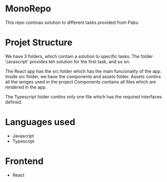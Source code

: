 # MonoRepo 

This repo continas solution to different tasks provided from Pabu

# Projet Structure

We have 3 folders, which contain a solution to specific tasks. The folder 'Javascript' 
provides teh solution for the first task, and so on.

The React app has the src folder which has the main funcionality of the app. Inside src folder, we have the components and assets folder. 
Assets contins all the iamges used in the project
Components contains all files which are rendered in the app.

The Typescript folder contins only one file which has the required interfaces defined.

# Languages used

- Javascript
- Typescript

# Frontend
- React 

